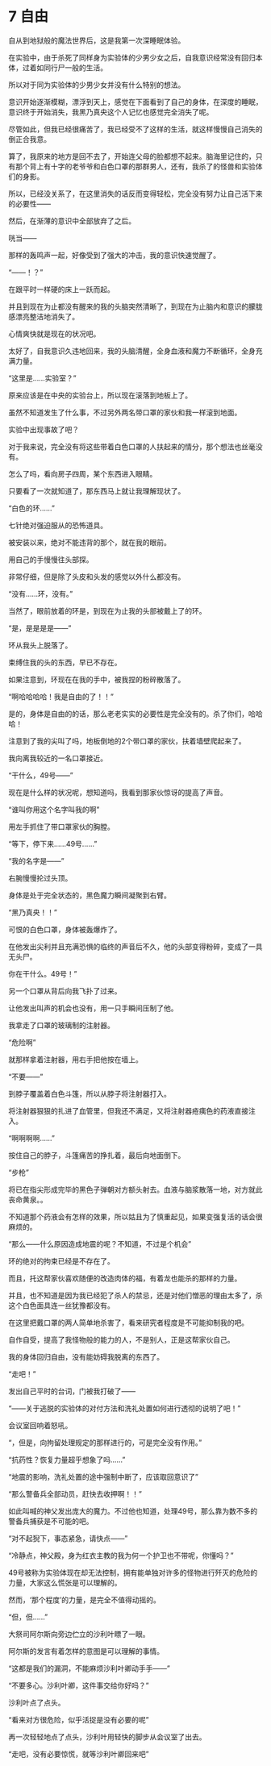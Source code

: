 # 7 自由

自从到地狱般的魔法世界后，这是我第一次深睡眠体验。

在实验中，由于杀死了同样身为实验体的少男少女之后，自我意识经常没有回归本体，过着如同行尸一般的生活。

所以对于同为实验体的少男少女并没有什么特别的想法。

意识开始逐渐模糊，漂浮到天上，感觉在下面看到了自己的身体，在深度的睡眠，意识终于开始消失，我黑乃真央这个人记忆也感觉完全消失了呢。

尽管如此，但我已经很痛苦了，我已经受不了这样的生活，就这样慢慢自己消失的倒正合我意。

算了，我原来的地方是回不去了，开始连父母的脸都想不起来。脑海里记住的，只有那个背上有十字的老爷爷和白色口罩的那群男人，还有，我杀了的怪兽和实验体们的身影。

所以，已经没关系了，在这里消失的话反而变得轻松，完全没有努力让自己活下来的必要性——

然后，在渐薄的意识中全部放弃了之后。

咣当——

那样的轰鸣声一起，好像受到了强大的冲击，我的意识快速觉醒了。

“——！？”

在跟平时一样硬的床上一跃而起。

并且到现在为止都没有醒来的我的头脑突然清晰了，到现在为止脑内和意识的朦胧感漂亮整洁地消失了。

心情爽快就是现在的状况吧。

太好了，自我意识久违地回来，我的头脑清醒，全身血液和魔力不断循环，全身充满力量。

“这里是……实验室？”

原来应该是在中央的实验台上，所以现在滚落到地板上了。

虽然不知道发生了什么事，不过另外两名带口罩的家伙和我一样滚到地面。

实验中出现事故了吧？

对于我来说，完全没有将这些带着白色口罩的人扶起来的情分，那个想法也丝毫没有。

怎么了吗，看向房子四周，某个东西进入眼睛。

只要看了一次就知道了，那东西马上就让我理解现状了。

“白色的环……”

七针绝对强迫服从的恐怖道具。

被安装以来，绝对不能违背的那个，就在我的眼前。

用自己的手慢慢往头部探。

非常仔细，但是除了头皮和头发的感觉以外什么都没有。

“没有……环，没有。”

当然了，眼前放着的环是，到现在为止我的头部被戴上了的环。

“是，是是是是——”

环从我头上脱落了。

束缚住我的头的东西，早已不存在。

如果注意到，环现在在我的手中，被我捏的粉碎散落了。

“啊哈哈哈哈！我是自由的了！！”

是的，身体是自由的的话，那么老老实实的必要性是完全没有的。杀了你们，哈哈哈！

注意到了我的尖叫了吗，地板倒地的2个带口罩的家伙，扶着墙壁爬起来了。

我向离我较近的一名口罩接近。

“干什么，49号——”

现在是什么样的状况呢，想知道吗，我看到那家伙惊讶的提高了声音。

“谁叫你用这个名字叫我的啊”

用左手抓住了带口罩家伙的胸膛。

“等下，停下来……49号……”

“我的名字是——”

右腕慢慢抡过头顶。

身体是处于完全状态的，黑色魔力瞬间凝聚到右臂。

“黑乃真央！！”

可恨的白色口罩，身体被轰爆炸了。

在他发出尖利并且充满恐惧的临终的声音后不久，他的头部变得粉碎，变成了一具无头尸。

你在干什么。49号！”

另一个口罩从背后向我飞扑了过来。

让他发出叫声的机会也没有，用一只手瞬间压制了他。

我拿走了口罩的玻璃制的注射器。

“危险啊”

就那样拿着注射器，用右手把他按在墙上。

“不要——”

到脖子覆盖着白色斗篷，所以从脖子将注射器打入。

将注射器狠狠的扎进了血管里，但我还不满足，又将注射器疮痍色的药液直接注入。

“啊啊啊啊……”

按住自己的脖子，斗篷痛苦的挣扎着，最后向地面倒下。

“步枪”

将已在指尖形成完毕的黑色子弹朝对方额头射去。血液与脑浆散落一地，对方就此丧命黄泉。。

不知道那个药液会有怎样的效果，所以姑且为了慎重起见，如果变强复活的话会很麻烦的。

“那么——什么原因造成地震的呢？不知道，不过是个机会”

环的绝对的拘束已经是不存在了。

而且，托这帮家伙喜欢随便的改造肉体的福，有着龙也能杀的那样的力量。

并且，也不知道是因为我已经犯了杀人的禁忌，还是对他们憎恶的理由太多了，杀这个白色面具连一丝犹豫都没有。

在这里把戴口罩的两人简单地杀害了，看来研究者程度是不可能抑制我的吧。

自作自受，提高了我怪物般的能力的人，不是别人，正是这帮家伙自己。

我的身体回归自由，没有能妨碍我脱离的东西了。

“走吧！”

发出自己平时的台词，门被我打破了——

“——关于逃脱的实验体的对付方法和洗礼处置如何进行透彻的说明了吧！”

会议室回响着怒吼。

“，但是，向拘留处理规定的那样进行的，可是完全没有作用。”

“抗药性？恢复力量超乎想象了吗……”

“地震的影响，洗礼处置的途中强制中断了，应该取回意识了”

“那么警备兵全部动员，赶快去收押啊！！”

如此叫喊的神父发出庞大的魔力。不过他也知道，处理49号，那么靠为数不多的警备兵捕获是不可能的吧。

“对不起猊下，事态紧急，请快点——”

“冷静点，神父殿，身为红衣主教的我为何一个护卫也不带呢，你懂吗？”

49号被称为实验体现在却无法控制，拥有能单独对许多的怪物进行歼灭的危险的力量，大家这么慌张是可以理解的。

然而，‘那个程度’的力量，是完全不值得动摇的。

“但，但……”

大祭司阿尔斯向旁边伫立的沙利叶瞟了一眼。

阿尔斯的发言有着怎样的意图是可以理解的事情。

“这都是我们的漏洞，不能麻烦沙利叶卿动手手——”

“不要多心。沙利叶卿，这件事交给你好吗？”

沙利叶点了点头。

“看来对方很危险，似乎活捉是没有必要的呢”

再一次轻轻地点了点头，沙利叶用轻快的脚步从会议室了出去。

“走吧，没有必要惊慌，就等沙利叶卿回来吧”
